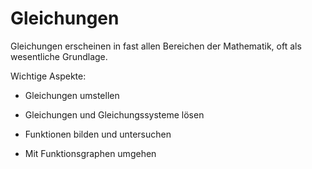 # Gleichungen

Gleichungen erscheinen in fast allen Bereichen der Mathematik, oft als wesentliche Grundlage.

Wichtige Aspekte:

 - Gleichungen umstellen

 - Gleichungen und Gleichungssysteme lösen

 - Funktionen bilden und untersuchen

 - Mit Funktionsgraphen umgehen


